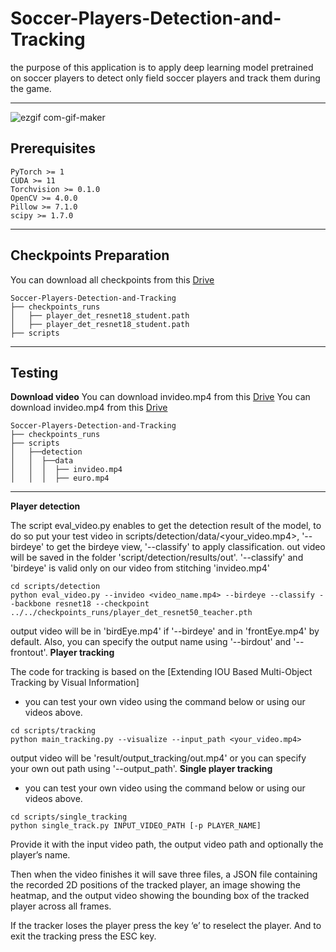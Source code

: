 # Soccer-Players-Detection-and-Tracking
the purpose of this application is to apply deep learning model pretrained on soccer players to detect only field soccer players and track them during the game.

<hr>

![ezgif com-gif-maker](https://drive.google.com/file/d/1YRaa89wkuPItIhEvSVgLi15FOmiAIlXv/view?usp=sharing)


## Prerequisites
```
PyTorch >= 1
CUDA >= 11
Torchvision >= 0.1.0
OpenCV >= 4.0.0
Pillow >= 7.1.0
scipy >= 1.7.0
``` 
<hr>


## Checkpoints Preparation

You can download all checkpoints from this [Drive](https://drive.google.com/drive/folders/1L2CSvFteLeZD6vdDem2ghCFGtAmzgslo?fbclid=IwAR22xmtNc-DA-SMzwyJ9iRtnmavv7kfqo3ocWz11coHt93Z4E4_VCoQutgY)

```
Soccer-Players-Detection-and-Tracking
├── checkpoints_runs
│   ├── player_det_resnet18_student.path
│   ├── player_det_resnet18_student.path
├── scripts
```
<hr>

## Testing 

**Download video**
You can download invideo.mp4 from this [Drive](https://drive.google.com/file/d/1-cxoZq6cBC6irxhHCqEZIGzXqrjSz-jr/view?usp=sharing)
You can download invideo.mp4 from this [Drive](https://drive.google.com/file/d/1YRaa89wkuPItIhEvSVgLi15FOmiAIlXv/view?usp=sharing)

```
Soccer-Players-Detection-and-Tracking
├── checkpoints_runs
├── scripts
│   ├──detection
│   │  ├──data
│   │  │  ├── invideo.mp4
│   │  │  ├── euro.mp4 
```
<hr>

**Player detection**


The script eval_video.py enables to get the detection result of the model, to do so put your test video in scripts/detection/data/<your_video.mp4>, '--birdeye' to get the birdeye view, '--classify' to apply classification. out video will be saved in the folder 'script/detection/results/out'.
'--classify' and 'birdeye' is valid only on our video from stitching 'invideo.mp4'
```
cd scripts/detection
python eval_video.py --invideo <video_name.mp4> --birdeye --classify --backbone resnet18 --checkpoint ../../checkpoints_runs/player_det_resnet50_teacher.pth

```
output video will be in 'birdEye.mp4' if '--birdeye' and in 'frontEye.mp4' by default. Also, you can specify the output name using '--birdout' and '--frontout'.
**Player tracking**

The code for tracking is based on the [Extending IOU Based Multi-Object Tracking by Visual Information]

* you can test your own video using the command below or using our videos above.

```
cd scripts/tracking
python main_tracking.py --visualize --input_path <your_video.mp4>
```

output video will be 'result/output_tracking/out.mp4' or you can specify your own out path using '--output_path'.
**Single player tracking**

* you can test your own video using the command below or using our videos above.

```
cd scripts/single_tracking
python single_track.py INPUT_VIDEO_PATH [-p PLAYER_NAME]
```
Provide it with the input video path, the output video path and optionally the player’s name.

Then when the video finishes it will save three files, a JSON file containing the recorded 2D positions of the tracked player, an image showing the heatmap, and the output video showing the bounding box of the tracked player across all frames.

If the tracker loses the player press the key ‘e’ to reselect the player. And to exit the tracking press the ESC key.
